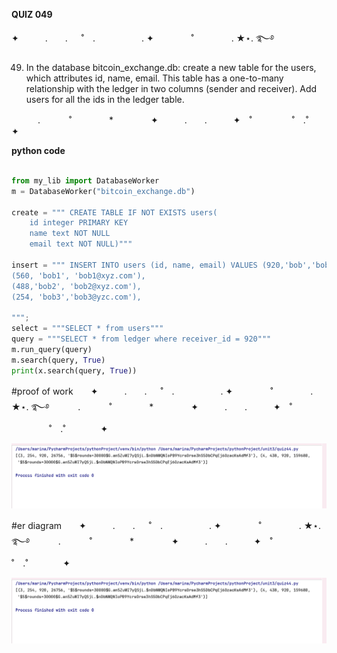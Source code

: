 **QUIZ 049** 

✦　　　.　　. 　 ˚　.　　　　　 . ✦　　　 　˚　　　　 . ★⋆. ࿐࿔ 

49. In the database bitcoin_exchange.db: create a new table for the users, which attributes id, name, email. This table has a one-to-many relationship with the ledger in two columns (sender and receiver). Add users for all the ids in the ledger table.

　　　.   　　˚　　 　　*　　 　　✦　　　.　　.　　　✦　˚ 　　　　 ˚　.˚　　　　✦

**python code**
```.py

from my_lib import DatabaseWorker
m = DatabaseWorker("bitcoin_exchange.db")

create = """ CREATE TABLE IF NOT EXISTS users(
    id integer PRIMARY KEY
    name text NOT NULL
    email text NOT NULL)"""

insert = """ INSERT INTO users (id, name, email) VALUES (920,'bob','bob@gmail.com'),
(560, 'bob1', 'bob1@xyz.com'), 
(488,'bob2', 'bob2@xyz.com'), 
(254, 'bob3','bob3@yzc.com'), 

""";
select = """SELECT * from users"""
query = """SELECT * from ledger where receiver_id = 920"""
m.run_query(query)
m.search(query, True)
print(x.search(query, True))

```

#proof of work　　✦　　　.　　. 　 ˚　.　　　　　 . ✦　　　 　˚　　　　 . ★⋆. ࿐࿔ 
　　　.   　　˚　　 　　*　　 　　✦　　　.　　.　　　✦　˚ 　　　　 ˚　.˚　　　　✦

![](https://github.com/marinamen/unit3/blob/main/images/Screenshot%202024-02-20%20at%2011.24.26.png)

#er diagram　　✦　　　.　　. 　 ˚　.　　　　　 . ✦　　　 　˚　　　　 . ★⋆. ࿐࿔ 
　　　.   　　˚　　 　　*　　 　　✦　　　.　　.　　　✦　˚ 　　　　 ˚　.˚　　　　✦

![](https://github.com/marinamen/unit3/blob/main/images/Screenshot%202024-02-20%20at%2011.24.26.png)

